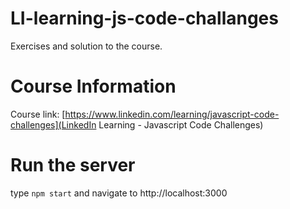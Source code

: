 # LI-learning-js-code-challanges
Exercises and solution to the course.

# Course Information
Course link: [https://www.linkedin.com/learning/javascript-code-challenges](LinkedIn Learning - Javascript Code Challenges)

# Run the server

type `npm start` and navigate to http://localhost:3000

